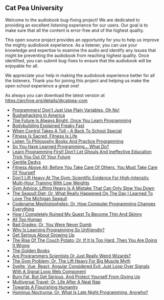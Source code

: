 Cat Pea University
---

Welcome to the audiobook bug-fixing project! We are dedicated to providing an excellent listening experience for our users. Our goal is to make sure that all the content is error-free and of the highest quality.

This open source project provides an opportunity for you to help us improve the mighty audiobook experience. As a listener, you can use your knowledge and expertise to examine the audio and identify any issues that might be preventing the audiobook from reaching highest quality. Once identified, you can submit bug-fixes to ensure that the audiobook will be enjoyable for all.

We appreciate your help in making the audiobook experience better for all the listeners. Thank you for joining this project and helping us make the open school experience a great one!

As always you can download the latest version at https://archive.org/details/@catpea-com

- [Programmers! Don't Just Use Plain Variables, Oh No!](docs/poem-1645.mp3)
- [Bushwhacking In America](docs/poem-1644.mp3)
- [The Future Is Always Bright, Once You Learn Programming](docs/poem-1643.mp3)
- [Bodybuilding Explained Freaky Fast](docs/poem-1642.mp3)
- [When Control Takes A Toll – A Back To School Special](docs/poem-1641.mp3)
- [Fitness Is Sacred, Fitness Is Life](docs/poem-1640.mp3)
- [Listen To Philosophy Books And Practice Programming](docs/poem-1639.mp3)
- [So You Have Learned Programming... What Do?](docs/poem-1638.mp3)
- [Learn Programming First! Don’t Let Ghouls And Ineffective Education Trick You Out Of Your Future](docs/poem-1637.mp3)
- [Gentile Dedys](docs/poem-1636.mp3)
- [Fitness Above All; Before You Take Care Of Others, You Must Take Care Of Yourself](docs/poem-1635.mp3)
- [Don't Lift Heavy At The Gym: Scientific Evidence For High-Intensity, Multi-Hour Training With Low Weights](docs/poem-1634.mp3)
- [Gym Advice: Lifting Heavy Is A Mistake That Can Only Slow You Down](docs/poem-1633.mp3)
- [The Seagull Diet; Or, What Really Happened On The Day I Learned To Love The Michigan Seagull](docs/poem-1632.mp3)
- [Codename Mephistopheles; Or, How Computer Programming Changes Everything](docs/poem-1631.mp3)
- [How I Completely Ruined My Quest To Become Thin And Skinny](docs/poem-1630.mp3)
- [All Too Human](docs/poem-1629.mp3)
- [Bad Grades; Or, You Were Never Dumb](docs/poem-1628.mp3)
- [Why Is Learning Programming So Unfriendly?](docs/poem-1627.mp3)
- [Get Serious About Growing Up](docs/poem-1626.mp3)
- [The Rise Of The Couch Potato; Or, If It Is Too Hard, Then You Are Doing It Wrong](docs/poem-1625.mp3)
- [The Golden Books](docs/poem-1624.mp3)
- [Are Programmers Scientists Or Just Really Weird Wizards?](docs/poem-1623.mp3)
- [The Gym Problem; Or, The Lift Heavy For Big Muscle Myth](docs/poem-1622.mp3)
- [Svelte, Vue, React, Angular Considered Evil: Just Loop Over Signals With A Signal Loop Web Component](docs/poem-1621.mp3)
- [Burn Fat, But Get Serious, And Protect Yourself From Giving Up](docs/poem-1620.mp3)
- [Multiversal Travel; Or, Life After A Neat Nap](docs/poem-1619.mp3)
- [Towards A Flourishing Humanity](docs/poem-1618.mp3)
- [Hominus Noctrurna; Or, What Is Late Night Programming, Anywho?](docs/poem-1617.mp3)

